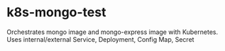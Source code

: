# k8s-mongo-test
Orchestrates mongo image and mongo-express image with Kubernetes. Uses internal/external Service, Deployment, Config Map, Secret
